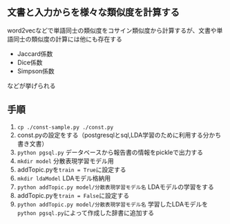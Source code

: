 ## 文書と入力からを様々な類似度を計算する
word2vecなどで単語同士の類似度をコサイン類似度から計算するが、文書や単語同士の類似度の計算には他にも存在する

- Jaccard係数
- Dice係数
- Simpson係数

などが挙げられる

## 手順
1. `cp ./const-sample.py ./const.py`
1. const.pyの設定をする（postgresqlとsql,LDA学習のために利用する分かち書き文書）
1. `python pgsql.py` データベースから報告書の情報をpickleで出力する
1. `mkdir model` 分散表現学習モデル用
1. addTopic.pyを`train = True`に設定する
1. `mkdir ldaModel` LDAモデル格納用
1. `python addTopic.py model/分散表現学習モデル名` LDAモデルの学習をする
1. addTopic.pyを`train = False`に設定する
1. `python addTopic.py model/分散表現学習モデル名` 学習したLDAモデルを`python pgsql.py`によって作成した辞書に追加する
